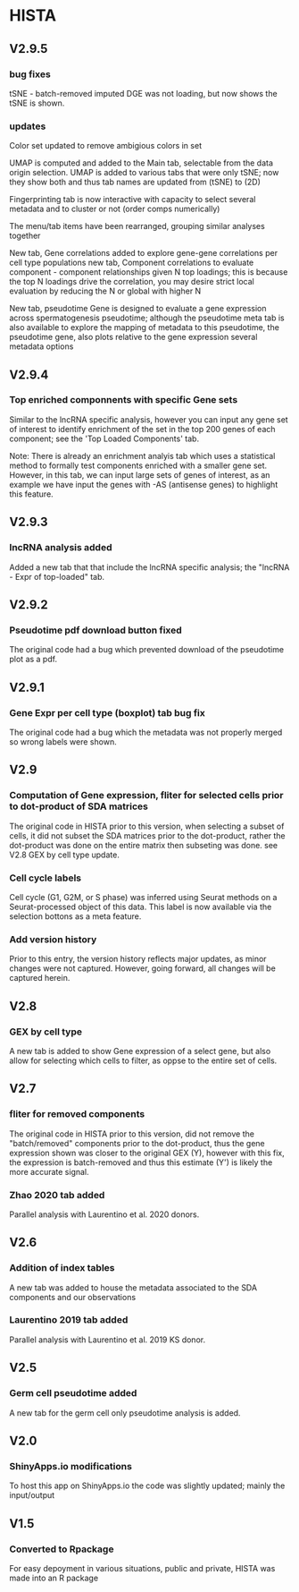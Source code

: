
# HISTA

## V2.9.5

### bug fixes

tSNE - batch-removed imputed DGE was not loading, but now shows the tSNE is shown.

### updates

Color set updated to remove ambigious colors in set

UMAP is computed and added to the Main tab, selectable from the data origin selection.
UMAP is added to various tabs that were only tSNE; now they show both and thus tab names are updated from (tSNE) to (2D)

Fingerprinting tab is now interactive with capacity to select several metadata and to cluster or not (order comps numerically)

The menu/tab items have been rearranged, grouping similar analyses together

New tab, Gene correlations added to explore gene-gene correlations per cell type populations
new tab, Component correlations to evaluate component - component relationships given N top loadings; this is because the top N loadings drive the correlation, you may desire strict local evaluation by 
reducing the N or global with higher N

New tab, pseudotime Gene is designed to evaluate a gene expression across spermatogenesis pseudotime; although the pseudotime meta tab is also available to explore the mapping of metadata to this pseudotime, the pseudotime gene, also plots relative to the gene expression several metadata options



## V2.9.4

### Top enriched componnents with specific Gene sets

Similar to the lncRNA specific analysis, however you can input any gene set of interest to identify enrichment of the set in the top 200 genes of each component; see the 'Top Loaded Components' tab.

Note: There is already an enrichment analyis tab which uses a statistical method to formally test components enriched with a smaller gene set. However, in this tab, we can input large sets of genes of interest, as an example we have input the genes with -AS (antisense genes) to highlight this feature. 

## V2.9.3

### lncRNA analysis added

Added a new tab that that include the lncRNA specific analysis; the "lncRNA - Expr of top-loaded" tab. 

## V2.9.2

### Pseudotime pdf download button fixed

The original code had a bug which prevented download of the pseudotime plot as a pdf.


## V2.9.1

### Gene Expr per cell type (boxplot) tab bug fix

The original code had a bug which the metadata was not properly merged so wrong labels were shown.


## V2.9 <current>

### Computation of Gene expression, fliter for selected cells prior to dot-product of SDA matrices

The original code in HISTA prior to this version, when selecting a subset of cells, it did not subset the SDA matrices prior to the dot-product, rather the dot-product was done on the entire matrix then subseting was done. see V2.8 GEX by cell type update.

### Cell cycle labels
Cell cycle (G1, G2M, or S phase) was inferred using Seurat methods on a Seurat-processed object of this data. This label is now available via the selection bottons as a meta feature. 

### Add version history
Prior to this entry, the version history reflects major updates, as minor changes were not captured. However, going forward, all changes will be captured herein.

## V2.8

### GEX by cell type 
A new tab is added to show Gene expression of a select gene, but also allow for selecting which cells to filter, as oppse to the entire set of cells. 

## V2.7

### fliter for removed components

The original code in HISTA prior to this version, did not remove the "batch/removed" components prior to the dot-product, thus the gene expression shown was closer to the original GEX (Y), however with this fix, the expression is batch-removed and thus this estimate (Y') is likely the more accurate signal.

### Zhao 2020 tab added
Parallel analysis with Laurentino et al. 2020 donors. 


## V2.6

### Addition of index tables 
A new tab was added to house the metadata associated to the SDA components and our observations

### Laurentino 2019 tab added
Parallel analysis with Laurentino et al. 2019 KS donor. 

## V2.5

### Germ cell pseudotime added
A new tab for the germ cell only pseudotime analysis is added. 

## V2.0 

### ShinyApps.io modifications
To host this app on ShinyApps.io the code was slightly updated; mainly the input/output


## V1.5

### Converted to Rpackage 
For easy depoyment in various situations, public and private, HISTA was made into an R package
